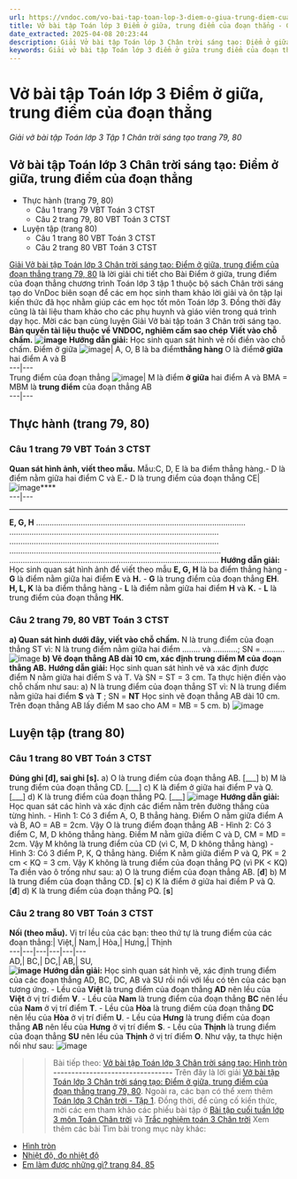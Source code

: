 ```yaml
---
url: https://vndoc.com/vo-bai-tap-toan-lop-3-diem-o-giua-trung-diem-cua-doan-thang-310958
title: Vở bài tập Toán lớp 3 Điểm ở giữa, trung điểm của đoạn thẳng - Giải vở bài tập Toán lớp 3 Tập 1 Chân trời sáng tạo trang 79, 80 - VnDoc.com
date_extracted: 2025-04-08 20:23:44
description: Giải Vở bài tập Toán lớp 3 Chân trời sáng tạo: Điểm ở giữa, trung điểm của đoạn thẳng trang 79, 80, luyện giải bài tập Toán lớp 3 ngắn gọn, dễ hiểu. Mời các em cùng theo dõi.
keywords: Giải vở bài tập Toán lớp 3 điểm ở giữa trung điểm của đoạn thẳng,Giải vở bài tập Toán lớp 3 Chân trời điểm ở giữa trung điểm của đoạn thẳng,Giải vở bài tập Toán lớp 3 Chân trời sáng tạo điểm ở giữa trung điểm của đoạn thẳng,Giải vở bài tập Toán lớp 3 trang 79,Giải vở bài tập Toán lớp 3 Chân trời trang 79,Giải vở bài tập Toán lớp 3 Chân trời sáng tạo trang 79,Giải vở bài tập Toán lớp 3 điểm ở giữa trung điểm của đoạn thẳng trang 79
---
```


# Vở bài tập Toán lớp 3 Điểm ở giữa, trung điểm của đoạn thẳng
 _Giải vở bài tập Toán lớp 3 Tập 1 Chân trời sáng tạo trang 79, 80_
## **Vở bài tập Toán lớp 3 Chân trời sáng tạo: Điểm ở giữa, trung điểm của đoạn thẳng**
  * Thực hành \(trang 79, 80\)
    * Câu 1 trang 79 VBT Toán 3 CTST
    * Câu 2 trang 79, 80 VBT Toán 3 CTST
  * Luyện tập \(trang 80\)
    * Câu 1 trang 80 VBT Toán 3 CTST
    * Câu 2 trang 80 VBT Toán 3 CTST

[Giải Vở bài tập Toán lớp 3 Chân trời sáng tạo: Điểm ở giữa, trung điểm của đoạn thẳng trang 79, 80](<https://vndoc.com/vo-bai-tap-toan-lop-3-diem-o-giua-trung-diem-cua-doan-thang-310958>) là lời giải chi tiết cho Bài Điểm ở giữa, trung điểm của đoạn thẳng chương trình Toán lớp 3 tập 1 thuộc bộ  sách Chân trời sáng tạo do VnDoc biên soạn để các em học sinh tham khảo lời giải và ôn tập lại kiến thức đã học nhằm giúp các em học tốt môn Toán lớp 3. Đồng thời đây cũng là tài liệu tham khảo cho các phụ huynh và giáo viên trong quá trình dạy học. Mời các bạn cùng luyện Giải Vở bài tập toán 3 Chân trời sáng tạo.
**Bản quyền tài liệu thuộc về VNDOC, nghiêm cấm sao chép**
**Viết vào chỗ chấm.**
**![image](https://i.vdoc.vn/data/image/2023/12/06/Picture1-3.png)**
**Hướng dẫn giải:**
Học sinh quan sát hình vẽ rồi điền vào chỗ chấm.
Điểm ở giữa
![image](https://i.vdoc.vn/data/image/2023/12/06/Picture2-3.png)| A, O, B là ba điểm**thẳng hàng** O là điểm**ở giữa** hai điểm A và B  
---|---  
Trung điểm của đoạn thẳng
![image](https://i.vdoc.vn/data/image/2023/12/06/Picture3-3.png)| M là điểm **ở giữa** hai điểm A và BMA = MBM là **trung điểm** của đoạn thẳng AB  
---|---  
## **Thực hành \(trang 79, 80\)**
### **Câu 1 trang 79 VBT Toán 3 CTST**
**Quan sát hình ảnh, viết theo mẫu.**
Mẫu:C, D, E là ba điểm thẳng hàng.\- D là điểm nằm giữa hai điểm C và E.\- D là trung điểm của đoạn thẳng CE| ![image](https://i.vdoc.vn/data/image/2023/12/06/Picture4-3.png)****  
---|---  
****
**E, G, H**
….………………………………………………………………………………
….………………………………………………………………………………
….………………………………………………………………………………
……………….….………………………………………………………………
….………………………………………………………………………………
**Hướng dẫn giải:**
Học sinh quan sát hình ảnh để viết theo mẫu
**E, G, H** là ba điểm thẳng hàng
\- **G** là điểm nằm giữa hai điểm **E** và **H.**
\- **G** là trung điểm của đoạn thẳng **EH**.
**H, L, K** là ba điểm thẳng hàng
\- **L** là điểm nằm giữa hai điểm **H** và **K.**
\- **L** là trung điểm của đoạn thẳng **HK**.
### **Câu 2 trang 79, 80 VBT Toán 3 CTST**
**a\) Quan sát hình dưới đây, viết vào chỗ chấm.**
N là trung điểm của đoạn thẳng ST vì:
N là trung điểm nằm giữa hai điểm …….. và ………..; SN = ……….
![image](https://i.vdoc.vn/data/image/2023/12/06/Picture5-3.png)
**b\) Vẽ đoạn thẳng AB dài 10 cm, xác định trung điểm M của đoạn thẳng AB.**
**Hướng dẫn giải:**
Học sinh quan sát hình vẽ và xác định được điểm N nằm giữa hai điểm S và T. Và SN = ST = 3 cm.
Ta thực hiện điền vào chỗ chấm như sau:
a\) N là trung điểm của đoạn thẳng ST vì:
N là trung điểm nằm giữa hai điểm **S** và **T** ; SN = **NT**
Học sinh vẽ đoạn thẳng AB dài 10 cm. Trên đoạn thẳng AB lấy điểm M sao cho AM = MB = 5 cm.
b\)
![image](https://i.vdoc.vn/data/image/2023/12/06/Picture6-3.png)
## **Luyện tập \(trang 80\)**
### **Câu 1 trang 80 VBT Toán 3 CTST**
**Đúng ghi \[đ\], sai ghi \[s\].**
a\) O là trung điểm của đoạn thẳng AB. \[\_\_\_\]
b\) M là trung điểm của đoạn thẳng CD. \[\_\_\_\]
c\) K là điểm ở giữa hai điểm P và Q. \[\_\_\_\]
d\) K là trung điểm của đoạn thẳng PQ. \[\_\_\_\]
![image](https://i.vdoc.vn/data/image/2023/12/06/Picture7-3.png)
**Hướng dẫn giải:**
Học quan sát các hình và xác định các điểm nằm trên đường thẳng của từng hình.
\- Hình 1: Có 3 điểm A, O, B thẳng hàng. Điểm O nằm giữa điểm A và B, AO = AB = 2cm. Vậy O là trung điểm đoạn thẳng AB
\- Hình 2: Có 3 điểm C, M, D không thẳng hàng. Điểm M nằm giữa điểm C và D, CM = MD = 2cm. Vậy M không là trung điểm của CD \(vì C, M, D không thẳng hàng\)
\- Hình 3: Có 3 điểm P, K, Q thẳng hàng. Điểm K nằm giữa điểm P và Q, PK = 2 cm < KQ = 3 cm. Vậy K không là trung điểm của đoạn thẳng PQ \(vì PK < KQ\)
Ta điền vào ô trống như sau:
a\) O là trung điểm của đoạn thẳng AB. \[**đ**\]
b\) M là trung điểm của đoạn thẳng CD. \[**s**\]
c\) K là điểm ở giữa hai điểm P và Q. \[**đ**\]
d\) K là trung điểm của đoạn thẳng PQ. \[**s**\]
### **Câu 2 trang 80 VBT Toán 3 CTST**
**Nối \(theo mẫu\).**
Vị trí lều của các bạn: theo thứ tự là trung điểm của các đoạn thẳng:| Việt,| Nam,| Hòa,| Hưng,| Thịnh  
---|---|---|---|---|---  
AD,| BC,| DC,| AB,| SU,  
**![image](https://i.vdoc.vn/data/image/2023/12/06/Picture8-2.png)**
**Hướng dẫn giải:**
Học sinh quan sát hình vẽ, xác định trung điểm của các đoạn thẳng AD, BC, DC, AB và SU rồi nối với lều có tên của các bạn tương ứng.
\- Lều của **Việt** là trung điểm của đoạn thẳng **AD** nên lều của **Việt** ở vị trí điểm **V**.
\- Lều của **Nam** là trung điểm của đoạn thẳng **BC** nên lều của **Nam** ở vị trí điểm **T**.
\- Lều của **Hòa** là trung điểm của đoạn thẳng **DC** nên lều của **Hòa** ở vị trí điểm **U**.
\- Lều của **Hưng** là trung điểm của đoạn thẳng **AB** nên lều của **Hưng** ở vị trí điểm **S**.
\- Lều của **Thịnh** là trung điểm của đoạn thẳng **SU** nên lều của **Thịnh** ở vị trí điểm **O**.
Như vậy, ta thực hiện nối như sau:
![image](https://i.vdoc.vn/data/image/2023/12/06/Picture9-1.png)
>> Bài tiếp theo: [Vở bài tập Toán lớp 3 Chân trời sáng tạo: Hình tròn](<https://vndoc.com/vo-bai-tap-toan-lop-3-hinh-tron-310962>)
**\---------------------------------**
Trên đây là lời giải [Vở bài tập Toán lớp 3 Chân trời sáng tạo: Điểm ở giữa, trung điểm của đoạn thẳng trang 79, 80](<https://vndoc.com/vo-bai-tap-toan-lop-3-diem-o-giua-trung-diem-cua-doan-thang-310958>). Ngoài ra, các bạn có thể xem thêm [Toán lớp 3 Chân trời - Tập 1](<https://vndoc.com/toan-lop-3-ctst-tap1>). Đồng thời, để củng cố kiến thức, mời các em tham khảo các phiếu bài tập ở [Bài tập cuối tuần lớp 3 môn Toán Chân trời](<https://vndoc.com/bai-tap-cuoi-tuan-lop-3-mon-toan-chan-troi>) và [Trắc nghiệm toán 3 Chân trời](<https://vndoc.com/trac-nghiem-toan-3-ctst>)
Xem thêm các bài Tìm bài trong mục này khác:
  * [Hình tròn](</vo-bai-tap-toan-lop-3-hinh-tron-310962>)
  * [Nhiệt độ, đo nhiệt độ ](</vo-bai-tap-toan-lop-3-nhiet-do-do-nhiet-do-310967>)
  * [Em làm được những gì? trang 84, 85](</vo-bai-tap-toan-lop-3-em-lam-duoc-nhung-gi-trang-84-85-311524>)

